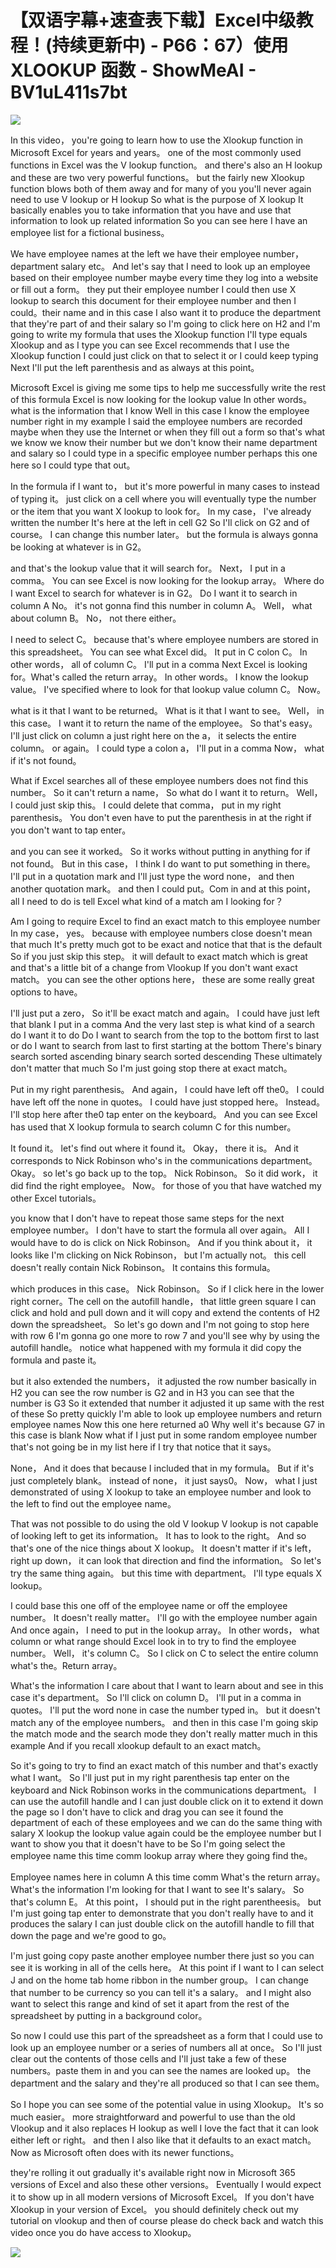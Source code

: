 # 【双语字幕+速查表下载】Excel中级教程！(持续更新中) - P66：67）使用XLOOKUP 函数 - ShowMeAI - BV1uL411s7bt

![](img/797f4cc0ad75088c1560e826b4d80aeb_0.png)

In this video， you're going to learn how to use the Xlookup function in Microsoft Excel for years and years。 one of the most commonly used functions in Excel was the V lookup function。 and there's also an H lookup and these are two very powerful functions。 but the fairly new Xlookup function blows both of them away and for many of you you'll never again need to use V lookup or H lookup So what is the purpose of X lookup It basically enables you to take information that you have and use that information to look up related information So you can see here I have an employee list for a fictional business。

 We have employee names at the left we have their employee number， department salary etc。 And let's say that I need to look up an employee based on their employee number maybe every time they log into a website or fill out a form。 they put their employee number I could then use X lookup to search this document for their employee number and then I could。their name and in this case I also want it to produce the department that they're part of and their salary so I'm going to click here on H2 and I'm going to write my formula that uses the Xlookup function I'll type equals Xlookup and as I type you can see Excel recommends that I use the Xlookup function I could just click on that to select it or I could keep typing Next I'll put the left parenthesis and as always at this point。

 Microsoft Excel is giving me some tips to help me successfully write the rest of this formula Excel is now looking for the lookup value In other words。 what is the information that I know Well in this case I know the employee number right in my example I said the employee numbers are recorded maybe when they use the Internet or when they fill out a form so that's what we know we know their number but we don't know their name department and salary so I could type in a specific employee number perhaps this one here so I could type that out。

In the formula if I want to， but it's more powerful in many cases to instead of typing it。 just click on a cell where you will eventually type the number or the item that you want X lookup to look for。 In my case， I've already written the number It's here at the left in cell G2 So I'll click on G2 and of course。 I can change this number later。 but the formula is always gonna be looking at whatever is in G2。

 and that's the lookup value that it will search for。 Next， I put in a comma。 You can see Excel is now looking for the lookup array。 Where do I want Excel to search for whatever is in G2。 Do I want it to search in column A No。 it's not gonna find this number in column A。 Well， what about column B。 No， not there either。

 I need to select C。 because that's where employee numbers are stored in this spreadsheet。 You can see what Excel did。 It put in C colon C。 In other words， all of column C。 I'll put in a comma Next Excel is looking for。What's called the return array。 In other words。 I know the lookup value。 I've specified where to look for that lookup value column C。 Now。

 what is it that I want to be returned。 What is it that I want to see。 Well， in this case。 I want it to return the name of the employee。 So that's easy。 I'll just click on column a just right here on the a， it selects the entire column。 or again。 I could type a colon a， I'll put in a comma Now， what if it's not found。

 What if Excel searches all of these employee numbers does not find this number。 So it can't return a name， So what do I want it to return。 Well， I could just skip this。 I could delete that comma， put in my right parenthesis。 You don't even have to put the parenthesis in at the right if you don't want to tap enter。

 and you can see it worked。 So it works without putting in anything for if not found。 But in this case， I think I do want to put something in there。 I'll put in a quotation mark and I'll just type the word none， and then another quotation mark。 and then I could put。Com in and at this point， all I need to do is tell Excel what kind of a match am I looking for？

 Am I going to require Excel to find an exact match to this employee number In my case， yes。 because with employee numbers close doesn't mean that much It's pretty much got to be exact and notice that that is the default So if you just skip this step。 it will default to exact match which is great and that's a little bit of a change from Vlookup If you don't want exact match。 you can see the other options here， these are some really great options to have。

 I'll just put a zero， So it'll be exact match and again。 I could have just left that blank I put in a comma And the very last step is what kind of a search do I want it to do Do I want to search from the top to the bottom first to last or do I want to search from last to first starting at the bottom There's binary search sorted ascending binary search sorted descending These ultimately don't matter that much So I'm just going stop there at exact match。

Put in my right parenthesis。 And again， I could have left off the0。 I could have left off the none in quotes。 I could have just stopped here。 Instead。 I'll stop here after the0 tap enter on the keyboard。 And you can see Excel has used that X lookup formula to search column C for this number。

 It found it。 let's find out where it found it。 Okay， there it is。 And it corresponds to Nick Robinson who's in the communications department。 Okay。 so let's go back up to the top。 Nick Robinson。 So it did work， it did find the right employee。 Now。 for those of you that have watched my other Excel tutorials。

 you know that I don't have to repeat those same steps for the next employee number。 I don't have to start the formula all over again。 All I would have to do is click on Nick Robinson。 And if you think about it， it looks like I'm clicking on Nick Robinson， but I'm actually not。 this cell doesn't really contain Nick Robinson。 It contains this formula。

 which produces in this case。 Nick Robinson。 So if I click here in the lower right corner。The cell on the autofill handle， that little green square I can click and hold and pull down and it will copy and extend the contents of H2 down the spreadsheet。 So let's go down and I'm not going to stop here with row 6 I'm gonna go one more to row 7 and you'll see why by using the autofill handle。 notice what happened with my formula it did copy the formula and paste it。

 but it also extended the numbers， it adjusted the row number basically in H2 you can see the row number is G2 and in H3 you can see that the number is G3 So it extended that number it adjusted it up same with the rest of these So pretty quickly I'm able to look up employee numbers and return employee names Now this one here returned a0 Why well it's because G7 in this case is blank Now what if I just put in some random employee number that's not going be in my list here if I try that notice that it says。

None， And it does that because I included that in my formula。 But if it's just completely blank。 instead of none， it just says0。 Now， what I just demonstrated of using X lookup to take an employee number and look to the left to find out the employee name。

 That was not possible to do using the old V lookup V lookup is not capable of looking left to get its information。 It has to look to the right。 And so that's one of the nice things about X lookup。 It doesn't matter if it's left， right up down， it can look that direction and find the information。 So let's try the same thing again。 but this time with department。 I'll type equals X lookup。

 I could base this one off of the employee name or off the employee number。 It doesn't really matter。 I'll go with the employee number again And once again， I need to put in the lookup array。 In other words， what column or what range should Excel look in to try to find the employee number。 Well， it's column C。 So I click on C to select the entire column what's the。Return array。

 What's the information I care about that I want to learn about and see in this case it's department。 So I'll click on column D。 I'll put in a comma in quotes。 I'll put the word none in case the number typed in。 but it doesn't match any of the employee numbers。 and then in this case I'm going skip the match mode and the search mode they don't really matter much in this example And if you recall xlookup default to an exact match。

 So it's going to try to find an exact match of this number and that's exactly what I want。 So I'll just put in my right parenthesis tap enter on the keyboard and Nick Robinson works in the communications department。 I can use the autofill handle and I can just double click on it to extend it down the page so I don't have to click and drag you can see it found the department of each of these employees and we can do the same thing with salary X lookup the lookup value again could be the employee number but I want to show you that it doesn't have to be So I'm going select the employee name this time comm lookup array where they going find the。

Employee names here in column A this time comm What's the return array。 What's the information I'm looking for that I want to see It's salary。 So that's column E。 At this point， I should put in the right parentheesis。 but I'm just going tap enter to demonstrate that you don't really have to and it produces the salary I can just double click on the autofill handle to fill that down the page and we're good to go。

 I'm just going copy paste another employee number there just so you can see it is working in all of the cells here。 At this point if I want to I can select J and on the home tab home ribbon in the number group。 I can change that number to be currency so you can tell it's a salary。 and I might also want to select this range and kind of set it apart from the rest of the spreadsheet by putting in a background color。

 So now I could use this part of the spreadsheet as a form that I could use to look up an employee number or a series of numbers all at once。 So I'll just clear out the contents of those cells and I'll just take a few of these numbers。paste them in and you can see the names are looked up。 the department and the salary and they're all produced so that I can see them。

 So I hope you can see some of the potential value in using Xlookup。 It's so much easier。 more straightforward and powerful to use than the old Vlookup and it also replaces H lookup as well I love the fact that it can look either left or right。 and then I also like that it defaults to an exact match。 Now as Microsoft often does with its newer functions。

 they're rolling it out gradually it's available right now in Microsoft 365 versions of Excel and also these other versions。 Eventually I would expect it to show up in all modern versions of Microsoft Excel。 If you don't have Xlookup in your version of Excel。 you should definitely check out my tutorial on vlookup and then of course please do check back and watch this video once you do have access to Xlookup。



![](img/797f4cc0ad75088c1560e826b4d80aeb_2.png)